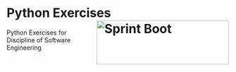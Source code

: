<h1>Python Exercises <img src="https://www.python.org/static/img/python-logo.png" alt="Sprint Boot" width="300" height="100" align="right"></h1>

Python Exercises for Discipline of Software Engineering



